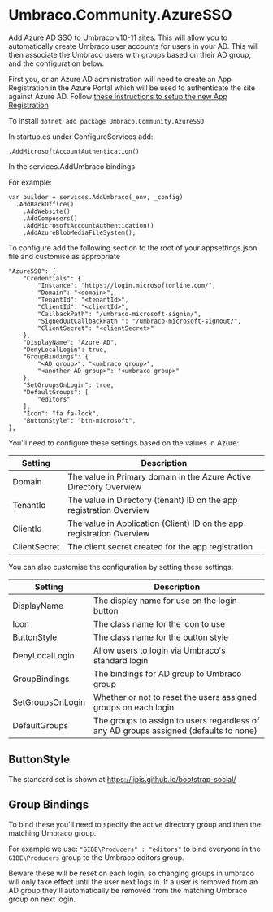 # Umbraco.Community.AzureSSO
Add Azure AD SSO to Umbraco v10-11 sites. This will allow you to automatically create Umbraco user accounts for users in your AD. This will then associate the Umbraco users with groups based on their AD group, and the configuration below.

First you, or an Azure AD administration will need to create an App Registration in the Azure Portal which will be used to authenticate the site against Azure AD. Follow [these instructions to setup the new App Registration](AzureADSetup.md)

To install
`dotnet add package Umbraco.Community.AzureSSO`

In startup.cs under ConfigureServices add:

`.AddMicrosoftAccountAuthentication()`

In the services.AddUmbraco bindings

For example:
```
var builder = services.AddUmbraco(_env, _config)
  .AddBackOffice()
	.AddWebsite()
	.AddComposers()
	.AddMicrosoftAccountAuthentication()
	.AddAzureBlobMediaFileSystem();
```

To configure add the following section to the root of your appsettings.json file and customise as appropriate
```
"AzureSSO": {
    "Credentials": {
        "Instance": "https://login.microsoftonline.com/",
        "Domain": "<domain>",
        "TenantId": "<tenantId>",
        "ClientId": "<clientId>",
        "CallbackPath": "/umbraco-microsoft-signin/",
        "SignedOutCallbackPath ": "/umbraco-microsoft-signout/",
        "ClientSecret": "<clientSecret>"
    },
    "DisplayName": "Azure AD",
    "DenyLocalLogin": true,
    "GroupBindings": {
        "<AD group>": "<umbraco group>",
        "<another AD group>": "<umbraco group>"
    },
    "SetGroupsOnLogin": true,
    "DefaultGroups": [
		"editors"
	],
    "Icon": "fa fa-lock",
    "ButtonStyle": "btn-microsoft",
},
```

You'll need to configure these settings based on the values in Azure:

| Setting          | Description                                                           |
| ---------------- | -----------------------------------------------------                 |
| Domain           | The value in Primary domain in the Azure Active Directory Overview    |
| TenantId         | The value in Directory (tenant) ID on the app registration Overview   |
| ClientId         | The value in Application (Client) ID on the app registration Overview |
| ClientSecret     | The client secret created for the app registration                    |

You can also customise the configuration by setting these settings:

| Setting          | Description                                                                                  |
| ---------------- | -------------------------------------------------------------------------------------------- |
| DisplayName      | The display name for use on the login button                                                 |
| Icon             | The class name for the icon to use                                                           |
| ButtonStyle      | The class name for the button style                                                          |
| DenyLocalLogin   | Allow users to login via Umbraco's standard login                                            |
| GroupBindings    | The bindings for AD group to Umbraco group                                                   |
| SetGroupsOnLogin | Whether or not to reset the users assigned groups on each login                              |
| DefaultGroups    | The groups to assign to users regardless of any AD groups assigned (defaults to none)        |

## ButtonStyle

The standard set is shown at https://lipis.github.io/bootstrap-social/

## Group Bindings

To bind these you'll need to specify the active directory group and then the matching Umbraco group.

For example we use: `"GIBE\Producers" : "editors"` to bind everyone in the `GIBE\Producers` group to the Umbraco editors group. 

Beware these will be reset on each login, so changing groups in umbraco will only take effect until the user next logs in. If a user is removed from an AD group they'll automatically be removed from the matching Umbraco group on next login.



